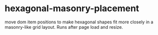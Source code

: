 # hexagonal-masonry-placement
move dom item positions to make hexagonal shapes fit more closely in a masonry-like grid layout. Runs after page load and resize.
